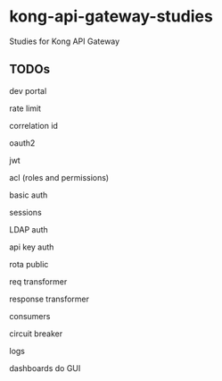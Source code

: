 # kong-api-gateway-studies

Studies for Kong API Gateway

## TODOs

dev portal

rate limit

correlation id

oauth2

jwt

acl (roles and permissions)

basic auth

sessions

LDAP auth

api key auth

rota public

req transformer

response transformer

consumers

circuit breaker

logs

dashboards do GUI
